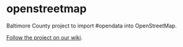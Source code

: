 openstreetmap
=============

Baltimore County project to import #opendata into OpenStreetMap.

[Follow the project on our wiki](https://github.com/baltimorecounty/openstreetmap/wiki).
